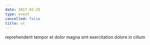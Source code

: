 ```yaml
---
date: 2017-02-25
type: event
cancelled: false
title: ut
---
```

reprehenderit tempor et dolor magna sint exercitation dolore in cillum